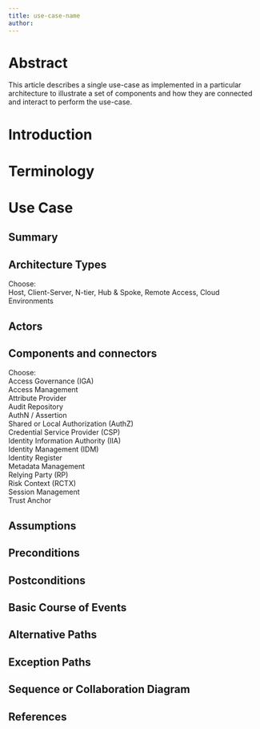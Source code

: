 ```yaml
---
title: use-case-name
author:
---
```


# Abstract
This article describes a single use-case as implemented in a particular architecture to illustrate a set of components and how they are connected and interact to perform the use-case.

# Introduction
# Terminology
# Use Case

## Summary
## Architecture Types
Choose:<br/>Host, Client-Server, N-tier, Hub & Spoke, Remote Access, Cloud Environments 
## Actors 
## Components and connectors  
Choose: <br/>Access Governance (IGA)<br/>Access Management<br/>Attribute Provider<br/>Audit Repository<br/>AuthN / Assertion<br/>Shared or Local Authorization (AuthZ)<br/>Credential Service Provider (CSP)<br/>Identity Information Authority (IIA)<br/>Identity Management (IDM)<br/>Identity Register<br/>Metadata Management<br/>Relying Party (RP)<br/>Risk Context (RCTX)<br/>Session Management<br/>Trust Anchor 
## Assumptions
## Preconditions
## Postconditions
## Basic Course of Events
## Alternative Paths
## Exception Paths
## Sequence or Collaboration Diagram

## References
